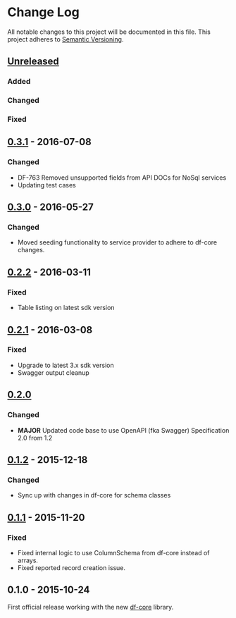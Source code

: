 # Change Log
All notable changes to this project will be documented in this file.
This project adheres to [Semantic Versioning](http://semver.org/).

## [Unreleased]
### Added

### Changed

### Fixed

## [0.3.1] - 2016-07-08
### Changed
- DF-763 Removed unsupported fields from API DOCs for NoSql services
- Updating test cases

## [0.3.0] - 2016-05-27
### Changed
- Moved seeding functionality to service provider to adhere to df-core changes.

## [0.2.2] - 2016-03-11
### Fixed
- Table listing on latest sdk version

## [0.2.1] - 2016-03-08
### Fixed
- Upgrade to latest 3.x sdk version
- Swagger output cleanup

## [0.2.0]
### Changed
- **MAJOR** Updated code base to use OpenAPI (fka Swagger) Specification 2.0 from 1.2

## [0.1.2] - 2015-12-18
### Changed
- Sync up with changes in df-core for schema classes

## [0.1.1] - 2015-11-20
### Fixed
- Fixed internal logic to use ColumnSchema from df-core instead of arrays.
- Fixed reported record creation issue.

## 0.1.0 - 2015-10-24
First official release working with the new [df-core](https://github.com/dreamfactorysoftware/df-core) library.

[Unreleased]: https://github.com/dreamfactorysoftware/df-aws/compare/0.3.1...HEAD
[0.3.1]: https://github.com/dreamfactorysoftware/df-aws/compare/0.3.0...0.3.1
[0.3.0]: https://github.com/dreamfactorysoftware/df-aws/compare/0.2.1...0.3.0
[0.2.2]: https://github.com/dreamfactorysoftware/df-aws/compare/0.2.1...0.2.2
[0.2.1]: https://github.com/dreamfactorysoftware/df-aws/compare/0.2.0...0.2.1
[0.2.0]: https://github.com/dreamfactorysoftware/df-aws/compare/0.1.2...0.2.0
[0.1.2]: https://github.com/dreamfactorysoftware/df-aws/compare/0.1.1...0.1.2
[0.1.1]: https://github.com/dreamfactorysoftware/df-aws/compare/0.1.0...0.1.1
